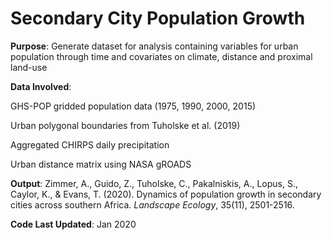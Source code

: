 # Secondary City Population Growth

**Purpose**:         Generate dataset for analysis containing variables for urban population through time and covariates on climate, distance and proximal land-use

**Data Involved**:    

GHS-POP gridded population data (1975, 1990, 2000, 2015)

Urban polygonal boundaries from Tuholske et al. (2019)
                      
Aggregated CHIRPS daily precipitation
                      
Urban distance matrix using NASA gROADS
                      
**Output**:               Zimmer, A., Guido, Z., Tuholske, C., Pakalniskis, A., Lopus, S., Caylor, K., & Evans, T. (2020). Dynamics of population growth in secondary cities across southern Africa. _Landscape Ecology_, 35(11), 2501-2516.

**Code Last Updated**:    Jan 2020
